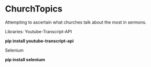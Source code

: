 # ChurchTopics
 Attempting to ascertain what churches talk about the most in sermons.

 Libraries:
 Youtube-Transcript-API
 
 **pip install youtube-transcript-api**

 
 Selenium 

 
 **pip install selenium**
